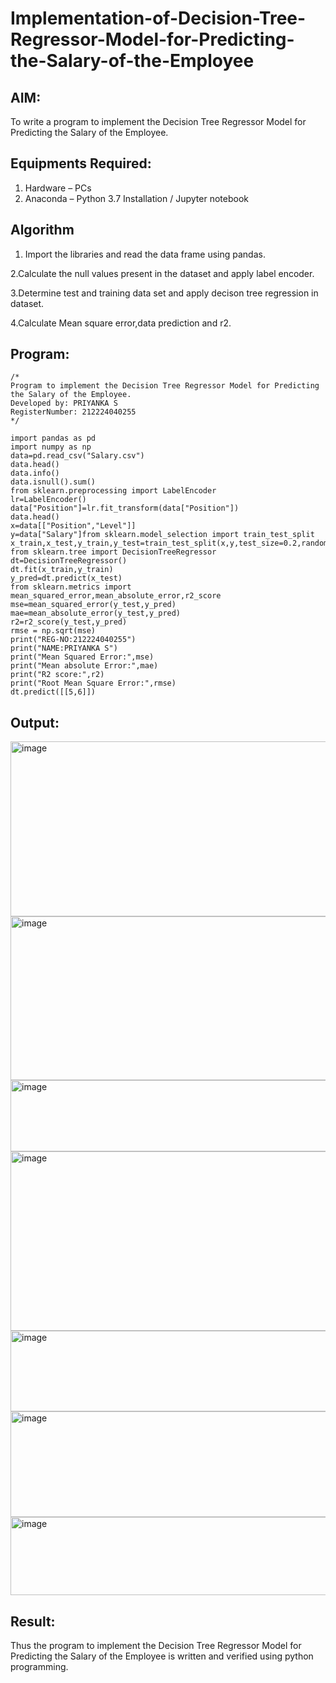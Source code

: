 # Implementation-of-Decision-Tree-Regressor-Model-for-Predicting-the-Salary-of-the-Employee

## AIM:
To write a program to implement the Decision Tree Regressor Model for Predicting the Salary of the Employee.

## Equipments Required:
1. Hardware – PCs
2. Anaconda – Python 3.7 Installation / Jupyter notebook

## Algorithm
1. Import the libraries and read the data frame using pandas.
 
2.Calculate the null values present in the dataset and apply label encoder.

3.Determine test and training data set and apply decison tree regression in dataset.

4.Calculate Mean square error,data prediction and r2.

## Program:
```
/*
Program to implement the Decision Tree Regressor Model for Predicting the Salary of the Employee.
Developed by: PRIYANKA S
RegisterNumber: 212224040255 
*/

import pandas as pd
import numpy as np
data=pd.read_csv("Salary.csv")
data.head()
data.info()
data.isnull().sum()
from sklearn.preprocessing import LabelEncoder
lr=LabelEncoder()
data["Position"]=lr.fit_transform(data["Position"])
data.head()
x=data[["Position","Level"]]
y=data["Salary"]from sklearn.model_selection import train_test_split
x_train,x_test,y_train,y_test=train_test_split(x,y,test_size=0.2,random_state=42)
from sklearn.tree import DecisionTreeRegressor
dt=DecisionTreeRegressor()
dt.fit(x_train,y_train)
y_pred=dt.predict(x_test)
from sklearn.metrics import mean_squared_error,mean_absolute_error,r2_score
mse=mean_squared_error(y_test,y_pred)
mae=mean_absolute_error(y_test,y_pred)
r2=r2_score(y_test,y_pred)
rmse = np.sqrt(mse)
print("REG-NO:212224040255")
print("NAME:PRIYANKA S")
print("Mean Squared Error:",mse)
print("Mean absolute Error:",mae)
print("R2 score:",r2)
print("Root Mean Square Error:",rmse)
dt.predict([[5,6]])
```

## Output:

<img width="1629" height="280" alt="image" src="https://github.com/user-attachments/assets/4f1c914d-79c4-42d9-bf8f-94c3d53b8010" />

<img width="1608" height="262" alt="image" src="https://github.com/user-attachments/assets/b0d92761-cca5-4fdd-adca-34a21200de79" />

<img width="1636" height="114" alt="image" src="https://github.com/user-attachments/assets/0ed0d73d-a6dd-4a85-80c6-5876d487977f" />

<img width="1636" height="287" alt="image" src="https://github.com/user-attachments/assets/4143a234-3625-43fb-abec-3747e3384832" />

<img width="1635" height="129" alt="image" src="https://github.com/user-attachments/assets/e3f06b18-5cc2-4acf-a8e9-06d9c46aeecd" />

<img width="1643" height="169" alt="image" src="https://github.com/user-attachments/assets/eead10ed-b025-44d4-ba5b-43ef5ab122da" />

<img width="1664" height="125" alt="image" src="https://github.com/user-attachments/assets/3b8a4b39-0702-42bf-9db2-3f50b6199e43" />


## Result:
Thus the program to implement the Decision Tree Regressor Model for Predicting the Salary of the Employee is written and verified using python programming.
